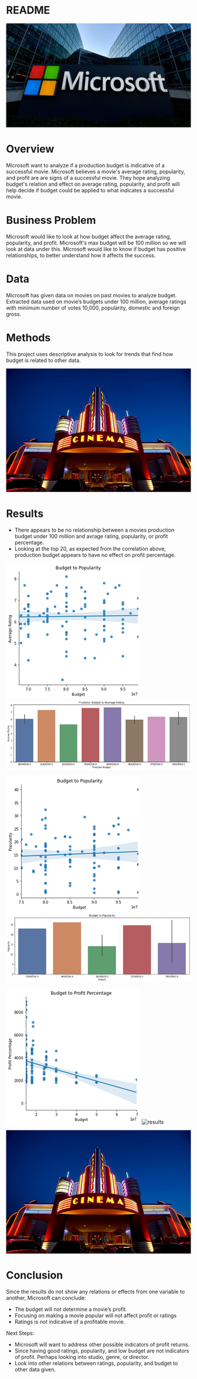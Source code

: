 # README

![cinema](https://github.com/Blue723/Microsoft_Movie_Budget/blob/master/img/microsoftimg.png?raw=true)

# Overview

Microsoft want to analyze if a production budget is indicative of a successful movie. Microsoft believes a movie's average rating, popularity, and profit are are signs of a successful movie. They hope analyzing budget's relation and effect on average rating, popularity, and profit will help decide if budget could be applied to what indicates a successful movie. 

# Business Problem

Microsoft would like to look at how budget affect the average rating, popularity, and profit. Microsoft's max budget will be 100 million so we will look at data under this. Microsoft would like to know if budget has positive relationships, to better understand how it affects the success.  

# Data

Microsoft has given data on movies on past movies to analyze budget. Extracted data used on movie’s budgets under 100 million, average ratings with minimum number of votes 10,000, popularity, domestic and foreign gross.

# Methods

This project uses descriptive analysis to look for trends that find how budget is related to other data. 

![cinema](img\cinemaimg.png)

# Results

 - There appears to be no relationship between a movies production budget under 100 million and avrage rating, popularity, or profit percentage. 
 - Looking at the top 20, as expected from the correlation above, production budget appears to have no effect on profit percentage.

![results](https://github.com/Blue723/Microsoft_Movie_Budget/blob/master/img/budg_rating_scatter.png?raw=true) ![results](https://github.com/Blue723/Microsoft_Movie_Budget/blob/master/img/budg_rating.png?raw=true) 

![results](https://github.com/Blue723/Microsoft_Movie_Budget/blob/master/img/budg_pop_scatter.png?raw=true) ![results](https://github.com/Blue723/Microsoft_Movie_Budget/blob/master/img/budg_pop.png?raw=true) 

![results](https://github.com/Blue723/Microsoft_Movie_Budget/blob/master/img/budg_profit_scatter.png?raw=true) ![results](https://user-images.githubusercontent.com/76915875/126412374-0b605374-9595-483e-a088-b4893a03073c.png) 
 
 ![cinema](https://github.com/Blue723/Microsoft_Movie_Budget/blob/master/img/cinemaimg.png?raw=true)

# Conclusion

Since the results do not show any relations or effects from one variable to another, Microsoft can conclude:
 - The budget will not determine a movie’s profit.
 - Focusing on making a movie popular will not affect profit or ratings
 - Ratings is not indicative of a profitable movie. 

Next Steps: 
 - Microsoft will want to address other possible indicators of profit returns.
 - Since having good ratings, popularity, and low budget are not indicators of profit. Perhaps looking into studio, genre, or director. 
 - Look into other relations between ratings, popularity, and budget to other data given. 

